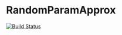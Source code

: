 # RandomParamApprox

[![Build Status](https://github.com/ap-browning/RandomParamApprox.jl/actions/workflows/CI.yml/badge.svg?branch=main)](https://github.com/ap-browning/RandomParamApprox.jl/actions/workflows/CI.yml?query=branch%3Amain)
